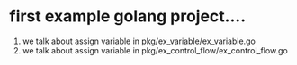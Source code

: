 # first example golang project....

1. we talk about assign variable in pkg/ex_variable/ex_variable.go
2. we talk about assign variable in pkg/ex_control_flow/ex_control_flow.go

